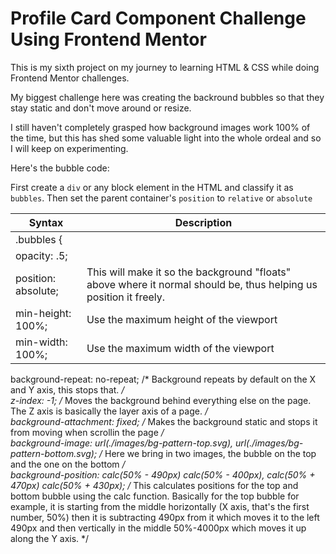 # Profile Card Component Challenge Using Frontend Mentor

This is my sixth project on my journey to learning HTML &amp; CSS while doing Frontend Mentor challenges.

My biggest challenge here was creating the backround bubbles so that they stay static and don't move around or resize.

I still haven't completely grasped how background images work 100% of the time, but this has shed some valuable light into the whole ordeal and so I will keep on experimenting.

Here's the bubble code:

First create a `div` or any block element in the HTML and classify it as `bubbles`. Then set the parent container's `position` to `relative` or `absolute`

| Syntax | Description |
| ----------- | ----------- |
|.bubbles {||
|opacity: .5;||
|position: absolute;|This will make it so the background "floats" above where it normal should be, thus helping us position it freely.|
|min-height: 100%;|Use the maximum height of the viewport|
|min-width: 100%;| Use the maximum width of the viewport|
 
 background-repeat: no-repeat; /* Background repeats by default on the X and Y axis, this stops that. */  
 z-index: -1; /* Moves the background behind everything else on the page. The Z axis is basically the layer axis of a page. */  
 background-attachment: fixed; /* Makes the background static and stops it from moving when scrollin the page */  
 background-image: url(./images/bg-pattern-top.svg), url(./images/bg-pattern-bottom.svg); /* Here we bring in two images, the bubble on the top and the one on the bottom */  
 background-position: calc(50% - 490px) calc(50% - 400px), calc(50% + 470px) calc(50% + 430px); /* This calculates positions for the top and bottom bubble using the calc function. Basically for the top bubble for example, it is starting from the middle horizontally (X axis, that's the first number, 50%) then it is subtracting 490px from it which moves it to the left 490px and then vertically in the middle 50%-4000px which moves it up along the Y axis. */
